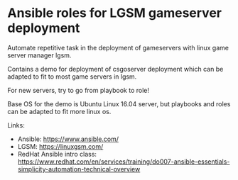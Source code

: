 # Ansible roles for LGSM gameserver deployment

Automate repetitive task in the deployment of gameservers with linux game server manager lgsm.

Contains a demo for deployment of csgoserver deployment which can be adapted to fit to most game servers in lgsm.

For new servers, try to go from playbook to role!

Base OS for the demo is Ubuntu Linux 16.04 server, but playbooks and roles can be adapted to fit more linux os.

Links:

- Ansible: https://www.ansible.com/ 
- LGSM: https://linuxgsm.com/
- RedHat Ansible intro class: https://www.redhat.com/en/services/training/do007-ansible-essentials-simplicity-automation-technical-overview